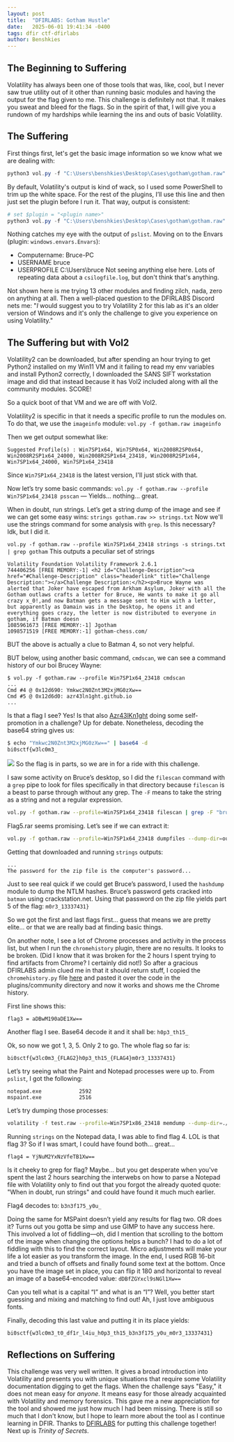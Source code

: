 ```yaml
---
layout: post
title:  "DFIRLABS: Gotham Hustle"
date:   2025-06-01 19:41:34 -0400
tags: dfir ctf-dfirlabs
author: Benshkies
---
```


## The Beginning to Suffering
Volatility has always been one of those tools that was, like, cool, but I never saw true utility out of it other than running basic modules and having the output for the flag given to me. This challenge is definitely not that. It makes you sweat and bleed for the flags. So in the spirit of that, I will give you a rundown of my hardships while learning the ins and outs of basic Volatility.

## The Suffering

First things first, let's get the basic image information so we know what we are dealing with:
```powershell
python3 vol.py -f "C:\Users\benshkies\Desktop\Cases\gotham\gotham.raw" windows.info.Info | ForEach-Object { $_.Trim() } | Set-Content "$output_dir\mem_info.txt"
````

By default, Volatility's output is kind of wack, so I used some PowerShell to trim up the white space.
For the rest of the plugins, I’ll use this line and then just set the plugin before I run it. That way, output is consistent:

```powershell
# set $plugin = "<plugin name>"
python3 vol.py -f "C:\Users\benshkies\Desktop\Cases\gotham\gotham.raw" $plugin | ForEach-Object { $_.Trim() } | Set-Content "$output_dir\$plugin.txt"
```

Nothing catches my eye with the output of `pslist`.
Moving on to the Envars (plugin: `windows.envars.Envars`):

* Computername: Bruce-PC
* USERNAME	bruce
* USERPROFILE	C:\Users\bruce
  Not seeing anything else here. Lots of repeating data about a `csilogfile.log`, but don't think that's anything.

Not shown here is me trying 13 other modules and finding zilch, nada, zero on anything at all. Then a well-placed question to the DFIRLABS Discord nets me:
"$I$ would suggest you to try Volatility 2 for this lab as it's an older version of Windows and it's only the challenge to give you experience on using Volatility."

## The Suffering but with Vol2

Volatility2 can be downloaded, but after spending an hour trying to get Python2 installed on my Win11 VM and it failing to read my env variables and install Python2 correctly, I downloaded the SANS SIFT workstation image and did that instead because it has Vol2 included along with all the community modules. SCORE!

So a quick boot of that VM and we are off with Vol2.

Volatility2 is specific in that it needs a specific profile to run the modules on. To do that, we use the `imageinfo` module:
`vol.py -f gotham.raw imageinfo`

Then we get output somewhat like:

```text
Suggested Profile(s) : Win7SP1x64, Win7SP0x64, Win2008R2SP0x64, Win2008R2SP1x64_24000, Win2008R2SP1x64_23418, Win2008R2SP1x64, Win7SP1x64_24000, Win7SP1x64_23418
```

Since `Win7SP1x64_23418` is the latest version, I'll just stick with that.

Now let’s try some basic commands:
`vol.py -f gotham.raw --profile Win7SP1x64_23418 psscan` — Yields... nothing... great.

When in doubt, run strings. Let’s get a string dump of the image and see if we can get some easy wins:
`strings gotham.raw >> strings.txt`
Now we'll use the strings command for some analysis with `grep`. Is this necessary? Idk, but I did it.

`vol.py -f gotham.raw --profile Win7SP1x64_23418 strings -s strings.txt | grep gotham`
This outputs a peculiar set of strings

```text
Volatility Foundation Volatility Framework 2.6.1
744406256 [FREE MEMORY:-1] <h2 id="Challenge-Description"><a href="#Challenge-Description" class="headerlink" title="Challenge Description:"></a>Challenge Description:</h2><p>Bruce Wayne was alerted that Joker have escaped from Arkham Asylum, Joker with all the Gotham outlaws crafts a letter for Bruce, He wants to make it go all crazy x_0!,and now Batman gets a message sent to Him with a letter, but apparently as Damain was in the Desktop, he opens it and everything goes crazy, the letter is now distributed to everyone in gotham, if Batman doesn
1085961673 [FREE MEMORY:-1] Jgotham
1098571519 [FREE MEMORY:-1] gotham-chess.com/
```

BUT the above is actually a clue to Batman 4, so not very helpful.

BUT below, using another basic command, `cmdscan`, we can see a command history of our boi Brucey Wayne:

```text
$ vol.py -f gotham.raw --profile Win7SP1x64_23418 cmdscan
...
Cmd #4 @ 0x12d690: Ymkwc2N0Znt3M2xjMG0zXw==
Cmd #5 @ 0x12d6d0: azr43ln1ght.github.io
...
```

Is that a flag I see? Yes! Is that also [Azr43lKn1ght](https://azr43ln1ght.github.io) doing some self-promotion in a challenge?
Up for debate. Nonetheless, decoding the base64 string gives us:

```bash
$ echo "Ymkwc2N0Znt3M2xjMG0zXw==" | base64 -d
bi0sctf{w3lc0m3_
```

![](/assets/images/office-no.gif)
So the flag is in parts, so we are in for a ride with this challenge.

I saw some activity on Bruce’s desktop, so I did the `filescan` command with a `grep` pipe to look for files specifically in that directory because `filescan` is a beast to parse through without any grep.
The `-F` means to take the string as a string and not a regular expression.

```bash
vol.py -f gotham.raw --profile=Win7SP1x64_23418 filescan | grep -F "bruce\Desktop"
```

Flag5.rar seems promising. Let’s see if we can extract it:

```bash
vol.py -f gotham.raw --profile=Win7SP1x64_23418 dumpfiles --dump-dir=output/ -Q 0x000000011fdaff20 
```

Getting that downloaded and running `strings` outputs:

```text
...
The password for the zip file is the computer's password...
```

Just to see real quick if we could get Bruce’s password, I used the `hashdump` module to dump the NTLM hashes.
Bruce’s password gets cracked into `batman` using crackstation.net.
Using that password on the zip file yields part 5 of the flag: `m0r3_13337431}`

So we got the first and last flags first... guess that means we are pretty elite... or that we are really bad at finding basic things.

On another note, I see a lot of Chrome processes and activity in the process list, but when I run the `chromehistory` plugin, there are no results.
It looks to be broken. (Did I know that it was broken for the 2 hours I spent trying to find artifacts from Chrome? I certainly did not!)
So after a gracious DFIRLABS admin clued me in that it should return stuff, I copied the `chromehistory.py` file [here](https://github.com/superponible/volatility-plugins/blob/master/chromehistory.py) and pasted it over the code in the plugins/community directory and now it works and shows me the Chrome history.

First line shows this:

```text
flag3 = aDBwM190aDE1Xw==
```

Another flag I see. Base64 decode it and it shall be: `h0p3_th15_`

Ok, so now we got 1, 3, 5. Only 2 to go.
The whole flag so far is:

`bi0sctf{w3lc0m3_{FLAG2}h0p3_th15_{FLAG4}m0r3_13337431}`

Let’s try seeing what the Paint and Notepad processes were up to.
From `pslist`, I got the following:

```text
notepad.exe            2592 
mspaint.exe            2516  
```

Let’s try dumping those processes:

```bash
volatility -f test.raw --profile=Win7SP1x86_23418 memdump --dump-dir=./ -p 2592
```

Running `strings` on the Notepad data, I was able to find flag 4.
LOL is that flag 3? So if I was smart, I could have found both... great...

```bash
flag4 = YjNuM2YxNzVfeTB1Xw==
```

Is it cheeky to grep for flag? Maybe... but you get desperate when you've spent the last 2 hours searching the interwebs on how to parse a Notepad file with Volatility only to find out that you forgot the already quoted quote: "When in doubt, run strings" and could have found it much much earlier.

Flag4 decodes to: `b3n3f175_y0u_`

Doing the same for MSPaint doesn’t yield any results for flag two. OR does it? Turns out you gotta be simp and use GIMP to have any success here.
This involved a lot of fiddling—oh, did I mention that scrolling to the bottom of the image when changing the options helps a bunch?
I had to do a lot of fiddling with this to find the correct layout.
Micro adjustments will make your life a lot easier as you transform the image. In the end, I used RGB 16-bit and tried a bunch of offsets and finally found some text at the bottom.
Once you have the image set in place, you can flip it 180 and horizontal to reveal an image of a base64-encoded value:
`dDBfZGYxcl9sNGl1Xw==`

Can you tell what is a capital “I” and what is an “l”? Well, you better start guessing and mixing and matching to find out!
Ah, I just love ambiguous fonts.

Finally, decoding this last value and putting it in its place yields:

`bi0sctf{w3lc0m3_t0_df1r_l4iu_h0p3_th15_b3n3f175_y0u_m0r3_13337431}`

## Reflections on Suffering

This challenge was very well written. It gives a broad introduction into Volatility and presents you with unique situations that require some Volatility documentation digging to get the flags. When the challenge says "Easy," it does not mean easy for *anyone*. It means easy for those already acquainted with Volatility and memory forensics. This gave me a new appreciation for the tool and showed me just how much I had been missing. There is still so much that I don't know, but I hope to learn more about the tool as I continue learning in DFIR. Thanks to [DFIRLABS](https://github.com/Azr43lKn1ght/DFIR-LABS/tree/main) for putting this challenge together! Next up is *Trinity of Secrets*.
